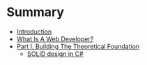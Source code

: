 # Summary

* [Introduction](README.md)
* [What Is A Web Developer?](what_is_a_web_developer.md)
* [Part I. Building The Theoretical Foundation](part1/README.md)
   * [SOLID design in C#](part1/object-oriented_programming_in_c.md)

